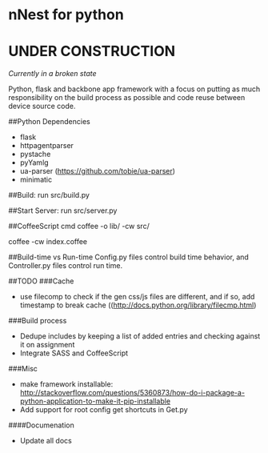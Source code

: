 nNest for python
=====

# UNDER CONSTRUCTION

*Currently in a broken state*

Python, flask and backbone app framework with a focus on putting as much responsibility on the build process as possible and code reuse between device source code.

##Python Dependencies
* flask
* httpagentparser
* pystache
* pyYamlg
* ua-parser (https://github.com/tobie/ua-parser)
* minimatic

##Build:
run src/build.py

##Start Server:
run src/server.py

##CoffeeScript cmd
coffee -o lib/ -cw src/

coffee -cw index.coffee

##Build-time vs Run-time
Config.py files control build time behavior, and Controller.py files control run time.

##TODO
###Cache 
* use filecomp to check if the gen css/js files are different, and if so, add timestamp to break cache ((http://docs.python.org/library/filecmp.html)

###Build process
* Dedupe includes by keeping a list of added entries and checking against it on assignment
* Integrate SASS and CoffeeScript

###Misc
* make framework installable: http://stackoverflow.com/questions/5360873/how-do-i-package-a-python-application-to-make-it-pip-installable
* Add support for root config get shortcuts in Get.py

####Documenation
* Update all docs
